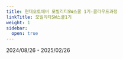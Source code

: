```yaml
---
title: 현대오토에버 모빌리티SW스쿨 1기-클라우드과정
linkTitle: 모빌리티SW스쿨1기
weight: 1
sidebar:
  open: true
---
```

2024/08/26 - 2025/02/26